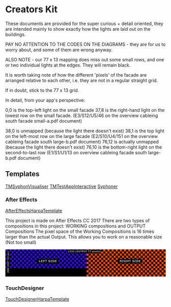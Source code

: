 # Creators Kit

These documents are provided for the super curious + detail oriented, they are intended mainly to show exactly how the lights are laid out on the buildings.

PAY NO ATTENTION TO THE CODES ON THE DIAGRAMS - they are for us to worry about, and some of them are wrong anyway.

ALSO NOTE - our 77 x 13 mapping does miss out some small rows, and one or two individual lights at the edges. They will remain black.

It is worth taking note of how the different 'pixels' of the facade are arranged relative to each other, i.e. they are not in a regular straight grid.

If in doubt, stick to the 77 x 13 grid.

In detail, from your app's perspective:

0,0 is the top-left light on the small facade
37,8 is the right-hand light on the lowest row on the small facade. (E3/S12/U5/46 on the overview cableing south facade small-a.pdf document)

38,0 is unmapped (because the light there doesn't exist)
38,1 is the top light on the left-most row on the large facade (E2/S10/U4/151 on the overview cableing facade south large-b.pdf document)
76,12 is actually unmapped (because the light there doesn't exist)
76,10 is the bottom-right light on the second-to-last row (E1/S1/U1/13 on overview cableing facade south large-b.pdf document)

## Templates

[TMSyphonVisualiser](TMSyphonVisualiser)
[TMTestAppInteractive](TMTestAppInteractive)
[Syphoner](http://www.sigmasix.ch/syphoner/)

### After Effects

[AfterEffectsHarpaTemplate](AfterEffects/HarpaTemplate.aep)

This project is made on After Effects CC 2017 There are two types of compositions in this project:
WORKING compositions and OUTPUT Compositions
The pixel space of the Working Compositions is 16 times larger than the actual Output.
This allows you to work on a reasonable size (Not too small)

![alt text](AfterEffects/HarpaTemplateStill.jpg 'Logo Title Text 1')

### TouchDesigner

[TouchDesignerHarpaTemplate](TouchDesigner/HarpaTemplate.toe)
